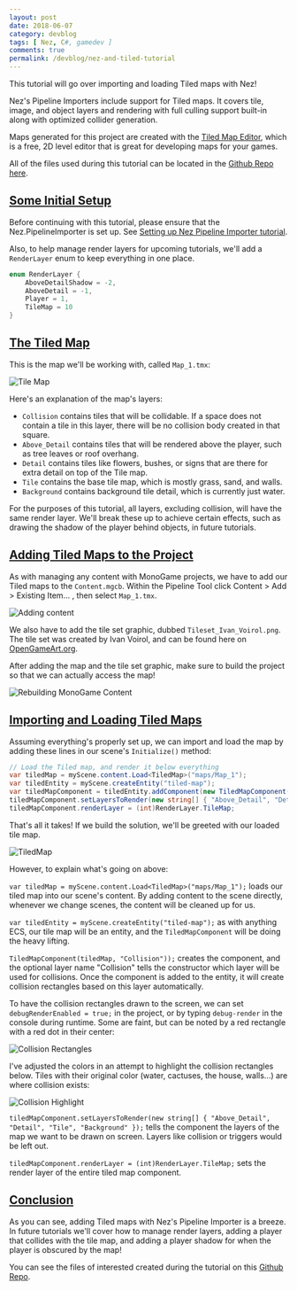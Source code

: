 ```yaml
---
layout: post
date: 2018-06-07
category: devblog
tags: [ Nez, C#, gamedev ]
comments: true
permalink: /devblog/nez-and-tiled-tutorial
---
```


This tutorial will go over importing and loading Tiled maps with Nez!

Nez's Pipeline Importers include support for Tiled maps. It covers tile, image, and object layers and rendering with full culling support built-in along with optimized collider generation. 

Maps generated for this project are created with the [Tiled Map Editor](https://www.mapeditor.org/), which is a free, 2D level editor that is great for developing maps for your games. 

All of the files used during this tutorial can be located in the [Github Repo here](https://github.com/LeeCombs/NezTutorial-FractalPixels/tree/master/Nez_and_Tiled).

## [Some Initial Setup](#some-initial-setup)

Before continuing with this tutorial, please ensure that the Nez.PipelineImporter is set up. See [Setting up Nez Pipeline Importer tutorial](/devblog/nez-installation-tutorial.html#adding-nez-pipeline-importer).

Also, to help manage render layers for upcoming tutorials, we'll add a `RenderLayer` enum to keep everything in one place.

```csharp
enum RenderLayer {
    AboveDetailShadow = -2,
    AboveDetail = -1,
    Player = 1,
    TileMap = 10
}
```



## [The Tiled Map](#the-tiled-map)

This is the map we'll be working with, called `Map_1.tmx`:

![Tile Map](\assets\tiled\TiledMap.png)

Here's an explanation of the map's layers:

 - `Collision` contains tiles that will be collidable. If a space does not contain a tile in this layer, there will be no collision body created in that square.
 - `Above_Detail` contains tiles that will be rendered above the player, such as tree leaves or roof overhang.
 - `Detail` contains tiles like flowers, bushes, or signs that are there for extra detail on top of the Tile map.
 - `Tile` contains the base tile map, which is mostly grass, sand, and walls.
 - `Background` contains background tile detail, which is currently just water.

For the purposes of this tutorial, all layers, excluding collision, will have the same render layer. We'll break these up to achieve certain effects, such as drawing the shadow of the player behind objects, in future tutorials.

## [Adding Tiled Maps to the Project](#adding-tiled-maps-to-the-project)

As with managing any content with MonoGame projects, we have to add our Tiled maps to the `Content.mgcb`. Within the Pipeline Tool click Content > Add > Existing Item... , then select `Map_1.tmx`.

![Adding content](\assets\tiled\Adding_Tiled_Map.png)

We also have to add the tile set graphic, dubbed `Tileset_Ivan_Voirol.png`. The tile set was created by Ivan Voirol, and can be found here on [OpenGameArt.org](https://opengameart.org/content/basic-map-32x32-by-silver-iv).

After adding the map and the tile set graphic, make sure to build the project so that we can actually access the map!

![Rebuilding MonoGame Content](\assets\tiled\Assets_Building.png)

## [Importing and Loading Tiled Maps](#importing-and-loading-tiled-maps)

Assuming everything's properly set up, we can import and load the map by adding these lines in our scene's `Initialize()` method:

```csharp
// Load the Tiled map, and render it below everything
var tiledMap = myScene.content.Load<TiledMap>("maps/Map_1");
var tiledEntity = myScene.createEntity("tiled-map");
var tiledMapComponent = tiledEntity.addComponent(new TiledMapComponent(tiledMap, "Collision"));
tiledMapComponent.setLayersToRender(new string[] { "Above_Detail", "Detail", "Tile", "Background" });
tiledMapComponent.renderLayer = (int)RenderLayer.TileMap;
```

That's all it takes! If we build the solution, we'll be greeted with our loaded tile map.

![TiledMap](\assets\tiled\FirstTiledBuild.png)

However, to explain what's going on above:

`var tiledMap = myScene.content.Load<TiledMap>("maps/Map_1");` loads our tiled map into our scene's content. By adding content to the scene directly, whenever we change scenes, the content will be cleaned up for us.

`var tiledEntity = myScene.createEntity("tiled-map");` as with anything ECS, our tile map will be an entity, and the `TiledMapComponent` will be doing the heavy lifting.

`TiledMapComponent(tiledMap, "Collision"));` creates the component, and the optional layer name "Collision" tells the constructor which layer will be used for collisions. Once the component is added to the entity, it will create collision rectangles based on this layer automatically. 

To have the collision rectangles drawn to the screen, we can set `debugRenderEnabled = true;` in the project, or by typing `debug-render` in the console during runtime. Some are faint, but can be noted by a red rectangle with a red dot in their center:

![Collision Rectangles](\assets\tiled\Collision_Rects.png)

I've adjusted the colors in an attempt to highlight the collision rectangles below. Tiles with their original color (water, cactuses, the house, walls...) are where collision exists:

![Collision Highlight](\assets\tiled\Collision_Rects_Highlight.png)

`tiledMapComponent.setLayersToRender(new string[] { "Above_Detail", "Detail", "Tile", "Background" });` tells the component the layers of the map we want to be drawn on screen. Layers like collision or triggers would be left out.

`tiledMapComponent.renderLayer = (int)RenderLayer.TileMap;`  sets the render layer of the entire tiled map component.

## [Conclusion](#conclusion)

As you can see, adding Tiled maps with Nez's Pipeline Importer is a breeze. In future tutorials we'll cover how to manage render layers, adding a player that collides with the tile map, and adding a player shadow for when the player is obscured by the map!

You can see the files of interested created during the tutorial on this [Github Repo](https://github.com/LeeCombs/NezTutorial-FractalPixels/tree/master/Nez_and_Tiled).